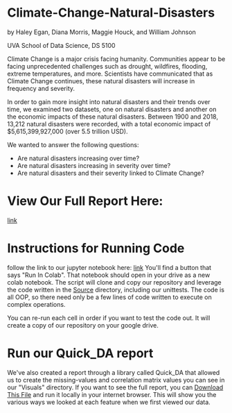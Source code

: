 # Climate-Change-Natural-Disasters

by Haley Egan, Diana Morris, Maggie Houck, and William Johnson

UVA School of Data Science, DS 5100

Climate Change is a major crisis facing humanity. Communities appear to be facing unprecedented challenges such as drought, wildfires, flooding, extreme temperatures, and more. Scientists have communicated that as Climate Change continues, these natural disasters will increase in frequency and severity. 

In order to gain more insight into natural disasters and their trends over time, we examined two datasets, one on natural disasters and another on the economic impacts of these natural disasters. Between 1900 and 2018, 13,212 natural disasters were recorded, with a total economic impact of $5,615,399,927,000 (over 5.5 trillion USD). 

We wanted to answer the following questions:
- Are natural disasters increasing over time?
- Are natural disasters increasing in severity over time?
- Are natural disasters and their severity linked to Climate Change?


# View Our Full Report Here:
[link](https://github.com/HaleyEgan/Climate-Change-Natural-Disasters/blob/main/Report/Natural%20Disasters%20Final%20Project%20Report.md)


# Instructions for Running Code

follow the link to our jupyter notebook here: [link](https://github.com/HaleyEgan/Climate-Change-Natural-Disasters/blob/main/Report/Climate_Change_and_Economic_Impact.ipynb)
You'll find a button that says "Run In Colab". That notebook should open in your drive as a new colab notebook. The script will clone and copy our repository and leverage the code written in the <u>Source</u> directory, including our unittests. The code is all OOP, so there need only be a few lines of code written to execute on complex operations. 

You can re-run each cell in order if you want to test the code out. It will create a copy of our repository on your google drive. 

# Run our Quick_DA report

We've also created a report through a library called Quick_DA that allowed us to create the missing-values and correlation matrix values you can see in our "Visuals" directory. If you want to see the full report, you can [Download This File](https://github.com/HaleyEgan/Climate-Change-Natural-Disasters/blob/main/Visuals/QuickDA_Explore_Results/report:_disasters_and_economic_impact_by_year_1635690884.html) and run it locally in your internet browser. This will show you the various ways we looked at each feature when we first viewed our data. 
